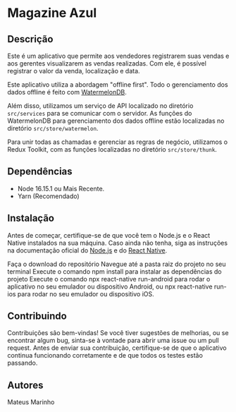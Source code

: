 # Magazine Azul

## Descrição
Este é um aplicativo que permite aos vendedores registrarem suas vendas e aos gerentes visualizarem as vendas realizadas. Com ele, é possível registrar o valor da venda, localização e data.

Este aplicativo utiliza a abordagem "offline first". Todo o gerenciamento dos dados offline é feito com [WatermelonDB](https://watermelondb.dev/).

Além disso, utilizamos um serviço de API localizado no diretório `src/services` para se comunicar com o servidor. As funções do WatermelonDB para gerenciamento dos dados offline estão localizadas no diretório `src/store/watermelon`.

Para unir todas as chamadas e gerenciar as regras de negócio, utilizamos o Redux Toolkit, com as funções localizadas no diretório `src/store/thunk`.

## Dependências
* Node 16.15.1 ou Mais Recente.
* Yarn (Recomendado)

## Instalação
Antes de começar, certifique-se de que você tem o Node.js e o React Native instalados na sua máquina. Caso ainda não tenha, siga as instruções na documentação oficial do [Node.js](https://nodejs.org/en/) e do [React Native](https://reactnative.dev/docs/environment-setup).

Faça o download do repositório
Navegue até a pasta raiz do projeto no seu terminal
Execute o comando npm install para instalar as dependências do projeto
Execute o comando npx react-native run-android para rodar o aplicativo no seu emulador ou dispositivo Android, ou npx react-native run-ios para rodar no seu emulador ou dispositivo iOS.

## Contribuindo
Contribuições são bem-vindas! Se você tiver sugestões de melhorias, ou se encontrar algum bug, sinta-se à vontade para abrir uma issue ou um pull request. Antes de enviar sua contribuição, certifique-se de que o aplicativo continua funcionando corretamente e de que todos os testes estão passando.

## Autores
Mateus Marinho
